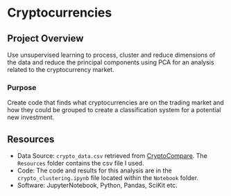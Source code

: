 # Cryptocurrencies

## Project Overview
Use unsupervised learning to process, cluster and reduce dimensions of the data and reduce the principal components using PCA for an analysis related to the cryptocurrency market.
### Purpose
Create code that finds what cryptocurrencies are on the trading market and how they could be grouped to create a classification system for a potential new investment.
## Resources
- Data Source: `crypto_data.csv` retrieved from [CryptoCompare](https://min-api.cryptocompare.com/data/all/coinlist). The `Resources` folder contains the csv file I used.
- Code: The code and results for this analysis are in the `crypto_clustering.ipynb` file located within the `Notebook` folder. 
- Software: JupyterNotebook, Python, Pandas, SciKit etc.